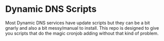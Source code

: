 # Dynamic DNS Scripts 

Most Dynamic DNS services have update scripts but they can be a bit gnarly and also a bit messy/manual to install. This repo is designed to give you scripts that do the magic cronjob adding without that kind of problem.
